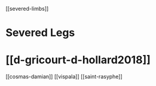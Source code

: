 [[severed-limbs]]
# Severed Legs

# [[d-gricourt-d-hollard2018]]

[[cosmas-damian]]
[[vispala]]
[[saint-rasyphe]]